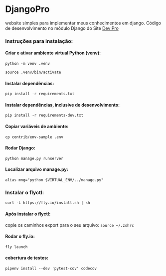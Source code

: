 # DjangoPro
website simples para implementar meus conhecimentos em django.
Código de desenvolvimento no módulo Django do Site [Dev Pro](https://pythonpro.com.br/)

### <strong>Instruções para instalação</strong>:

#### Criar e ativar ambiente virtual Python (venv):

```python -m venv .venv```

```source .venv/bin/activate```

#### <strong>Instalar dependências</strong>:

```pip install -r requirements.txt```

#### <strong>Instalar dependências, inclusive de desenvolvimento</strong>:

```pip install -r requirements-dev.txt```

#### Copiar variáveis de ambiente:

```cp contrib/env-sample .env```

#### Rodar Django:

```python manage.py runserver```

#### Localizar arquivo manage.py:

```alias mng="python $VIRTUAL_ENV/../manage.py"```

### <strong>Instalar o flyctl</strong>:

```curl -L https://fly.io/install.sh | sh```

#### Após instalar o flyctl:

copie os caminhos export para o seu arquivo: ```source ~/.zshrc```

#### Rodar o fly.io:
```fly launch```

#### cobertura de testes:
```pipenv install --dev 'pytest-cov' codecov```
